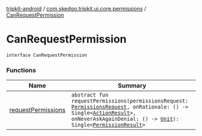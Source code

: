 [tripkit-android](../../index.md) / [com.skedgo.tripkit.ui.core.permissions](../index.md) / [CanRequestPermission](./index.md)

# CanRequestPermission

`interface CanRequestPermission`

### Functions

| Name | Summary |
|---|---|
| [requestPermissions](request-permissions.md) | `abstract fun requestPermissions(permissionsRequest: `[`PermissionsRequest`](../-permissions-request/index.md)`, onRationale: () -> Single<`[`ActionResult`](../-action-result/index.md)`>, onNeverAskAgainDenial: () -> `[`Unit`](https://kotlinlang.org/api/latest/jvm/stdlib/kotlin/-unit/index.html)`): Single<`[`PermissionResult`](../-permission-result/index.md)`>` |
